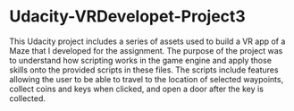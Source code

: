 # Udacity-VRDevelopet-Project3

This Udacity project includes a series of assets used to build a VR app of a Maze that I developed for the assignment.
The purpose of the project was to understand how scripting works in the game engine and apply those skills onto the provided scripts in these files.
The scripts include features allowing the user to be able to travel to the location of selected waypoints, collect coins and keys when clicked, and open a door after the key is collected. 
